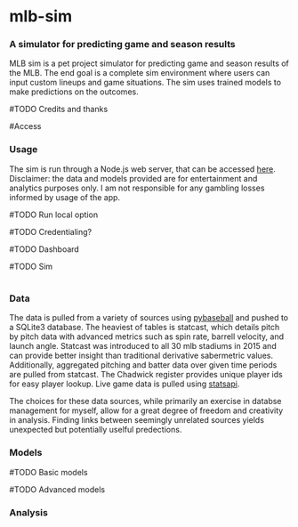 # mlb-sim
### A simulator for predicting game and season results

MLB sim is a pet project simulator for predicting game and season results of the MLB. The end goal is a complete sim environment where users can input custom lineups and game situations. The sim uses trained models to make predictions on the outcomes.

#TODO Credits and thanks

#Access

### Usage
The sim is run through a Node.js web server, that can be accessed [here](www.gnomebaseball.com). Disclaimer: the data and models provided are for entertainment and analytics purposes only. I am not responsible for any gambling losses informed by usage of the app.

#TODO Run local option

#TODO Credentialing?

#TODO Dashboard

#TODO Sim 

#


### Data
The data is pulled from a variety of sources using [pybaseball](https://github.com/jldbc/pybaseball) and pushed to a SQLite3 database. The heaviest of tables is statcast, which details pitch by pitch data with advanced metrics such as spin rate, barrell velocity, and launch angle. Statcast was introduced to all 30 mlb stadiums in 2015 and can provide better insight than traditional derivative sabermetric values. Additionally, aggregated pitching and batter data over given time periods are pulled from statcast. The Chadwick register provides unique player ids for easy player lookup. Live game data is pulled using [statsapi](https://github.com/toddrob99/MLB-StatsAPI/wiki).

The choices for these data sources, while primarily an exercise in databse management for myself, allow for a great degree of freedom and creativity in analysis. Finding links between seemingly unrelated sources yields unexpected but potentially uselful predections.

### Models

#TODO Basic models

#TODO Advanced models


### Analysis

